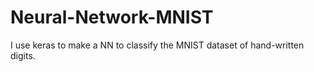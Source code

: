 # Neural-Network-MNIST
I use keras to make a NN to classify the MNIST dataset of hand-written digits.
